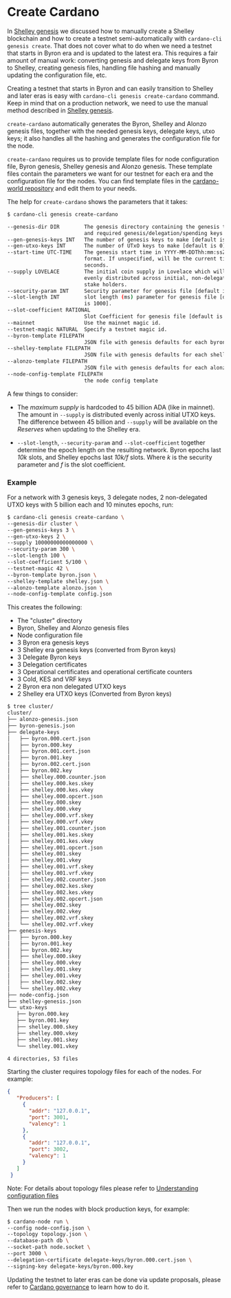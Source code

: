 # Create Cardano

In [Shelley genesis](doc/reference/shelley-genesis.md) we discussed how to manually create a Shelley blockchain and how to create a testnet semi-automatically with `cardano-cli genesis create`. That does not cover what to do when we need a testnet that starts in Byron era and is updated to the latest era. This requires a fair amount of manual work: converting genesis and delegate keys from Byron to Shelley, creating genesis files, handling file hashing and manually updating the configuration file, etc.

Creating a testnet that starts in Byron and can easily transition to Shelley and later eras is easy with `cardano-cli genesis create-cardano` command. Keep in mind that on a production network, we need to use the manual method described in [Shelley genesis](./shelley-genesis.md).

`create-cardano` automatically generates the Byron, Shelley and Alonzo genesis files, together with the needed genesis keys, delegate keys, utxo keys; it also handles all the hashing and generates the configuration file for the node.  

`create-cardano` requires us to provide template files for node configuration file, Byron genesis, Shelley genesis and Alonzo genesis. These template files contain the parameters we want for our testnet for each era and the configuration file for the nodes. You can find template files in the [cardano-world repository](https://github.com/input-output-hk/cardano-world/tree/master/nix/cardano/environments/testnet-template) and edit them to your needs.

The help for `create-cardano` shows the parameters that it takes:

```bash
$ cardano-cli genesis create-cardano

--genesis-dir DIR        The genesis directory containing the genesis template
                         and required genesis/delegation/spending keys.
--gen-genesis-keys INT   The number of genesis keys to make [default is 3].
--gen-utxo-keys INT      The number of UTxO keys to make [default is 0].
--start-time UTC-TIME    The genesis start time in YYYY-MM-DDThh:mm:ssZ
                         format. If unspecified, will be the current time +30
                         seconds.
--supply LOVELACE        The initial coin supply in Lovelace which will be
                         evenly distributed across initial, non-delegating
                         stake holders.
--security-param INT     Security parameter for genesis file [default is 108].
--slot-length INT        slot length (ms) parameter for genesis file [default
                         is 1000].
--slot-coefficient RATIONAL
                         Slot Coefficient for genesis file [default is .05].
--mainnet                Use the mainnet magic id.
--testnet-magic NATURAL  Specify a testnet magic id.
--byron-template FILEPATH
                         JSON file with genesis defaults for each byron.
--shelley-template FILEPATH
                         JSON file with genesis defaults for each shelley.
--alonzo-template FILEPATH
                         JSON file with genesis defaults for each alonzo.
--node-config-template FILEPATH
                         the node config template

```

A few things to consider:

* The _maximum supply_ is hardcoded to 45 billion ADA (like in mainnet). The amount in `--supply` is distributed evenly across initial UTXO keys. The difference between 45 billion and `--supply` will be available on the _Reserves_ when updating to the Shelley era.

* `--slot-length`, `--security-param` and `--slot-coefficient` together determine the epoch length on the resulting network. Byron epochs last _10k_ slots, and Shelley epochs last _10k/f_ slots. Where _k_ is the security parameter and _f_ is the slot coefficient.

### Example

For a network with 3 genesis keys, 3 delegate nodes, 2 non-delegated UTXO keys with 5 billion each and 10 minutes epochs, run:

```bash
$ cardano-cli genesis create-cardano \
--genesis-dir cluster \
--gen-genesis-keys 3 \
--gen-utxo-keys 2 \
--supply 10000000000000000 \
--security-param 300 \
--slot-length 100 \
--slot-coefficient 5/100 \
--testnet-magic 42 \
--byron-template byron.json \     
--shelley-template shelley.json \
--alonzo-template alonzo.json \
--node-config-template config.json
```

This creates the following:

* The "cluster" directory
* Byron, Shelley and Alonzo genesis files
* Node configuration file
* 3 Byron era genesis keys
* 3 Shelley era genesis keys (converted from Byron keys)
* 3 Delegate Byron keys
* 3 Delegation certificates
* 3 Operational certificates and operational certificate counters
* 3 Cold, KES and VRF keys
* 2 Byron era non delegated UTXO keys
* 2 Shelley era UTXO keys (Converted from Byron keys)  

```bash
$ tree cluster/
cluster/
├── alonzo-genesis.json
├── byron-genesis.json
├── delegate-keys
│   ├── byron.000.cert.json
│   ├── byron.000.key
│   ├── byron.001.cert.json
│   ├── byron.001.key
│   ├── byron.002.cert.json
│   ├── byron.002.key
│   ├── shelley.000.counter.json
│   ├── shelley.000.kes.skey
│   ├── shelley.000.kes.vkey
│   ├── shelley.000.opcert.json
│   ├── shelley.000.skey
│   ├── shelley.000.vkey
│   ├── shelley.000.vrf.skey
│   ├── shelley.000.vrf.vkey
│   ├── shelley.001.counter.json
│   ├── shelley.001.kes.skey
│   ├── shelley.001.kes.vkey
│   ├── shelley.001.opcert.json
│   ├── shelley.001.skey
│   ├── shelley.001.vkey
│   ├── shelley.001.vrf.skey
│   ├── shelley.001.vrf.vkey
│   ├── shelley.002.counter.json
│   ├── shelley.002.kes.skey
│   ├── shelley.002.kes.vkey
│   ├── shelley.002.opcert.json
│   ├── shelley.002.skey
│   ├── shelley.002.vkey
│   ├── shelley.002.vrf.skey
│   └── shelley.002.vrf.vkey
├── genesis-keys
│   ├── byron.000.key
│   ├── byron.001.key
│   ├── byron.002.key
│   ├── shelley.000.skey
│   ├── shelley.000.vkey
│   ├── shelley.001.skey
│   ├── shelley.001.vkey
│   ├── shelley.002.skey
│   └── shelley.002.vkey
├── node-config.json
├── shelley-genesis.json
└── utxo-keys
   ├── byron.000.key
   ├── byron.001.key
   ├── shelley.000.skey
   ├── shelley.000.vkey
   ├── shelley.001.skey
   └── shelley.001.vkey

4 directories, 53 files
```

Starting the cluster requires topology files for each of the nodes. For example:

```JSON
{
   "Producers": [
     {
       "addr": "127.0.0.1",
       "port": 3001,
       "valency": 1
     },
     {
       "addr": "127.0.0.1",
       "port": 3002,
       "valency": 1
     }
   ]
 }
```
Note: For details about topology files please refer to [Understanding configuration files](../getting-started/understanding-config-files.md)


Then we run the nodes with block production keys, for example:

```bash
$ cardano-node run \
--config node-config.json \
--topology topology.json \
--database-path db \
--socket-path node.socket \
--port 3000 \
--delegation-certificate delegate-keys/byron.000.cert.json \
--signing-key delegate-keys/byron.000.key
```  

Updating the testnet to later eras can be done via update proposals, please refer to [Cardano governance](./cardano-governance.md) to learn how to do it.
